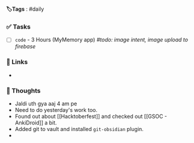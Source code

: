  **🏷️Tags** : #daily 
### ✅ Tasks
- [ ] `code` - 3 Hours (MyMemory app) _#todo: image intent, image upload to firebase_
### 🔗 Links
- 
### 🧠 Thoughts
-  Jaldi uth gya aaj 4 am pe 
-  Need to do yesterday's work too.
-  Found out about [[Hacktoberfest]] and checked out [[GSOC - AnkiDroid]] a bit.
-  Added git to vault and installed `git-obsidian` plugin.
- 